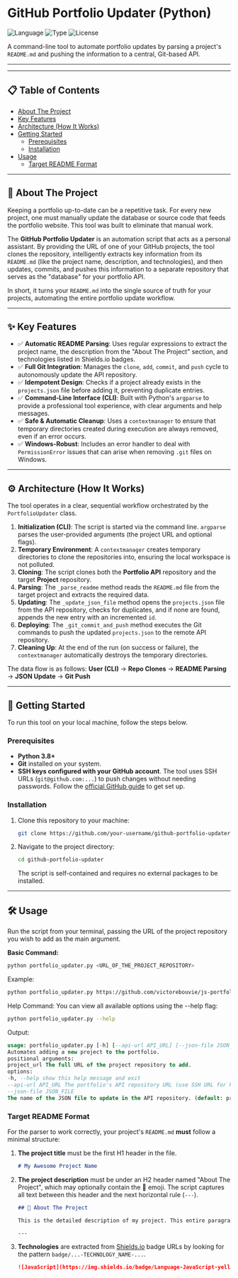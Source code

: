 # GitHub Portfolio Updater (Python)

![Language](https://img.shields.io/badge/Language-Python-blue?style=for-the-badge&logo=python)
![Type](https://img.shields.io/badge/Type-Automation_Tool-grey?style=for-the-badge&logo=powershell)
![License](https://img.shields.io/badge/License-MIT-yellow.svg?style=for-the-badge)

A command-line tool to automate portfolio updates by parsing a project's `README.md` and pushing the information to a central, Git-based API.

---



---

## 📋 Table of Contents

*   [About The Project](#-about-the-project)
*   [Key Features](#-key-features)
*   [Architecture (How It Works)](#️-architecture-how-it-works)
*   [Getting Started](#-getting-started)
    *   [Prerequisites](#prerequisites)
    *   [Installation](#installation)
*   [Usage](#️-usage)
    *   [Target README Format](#target-readme-format)

---

## 📖 About The Project

Keeping a portfolio up-to-date can be a repetitive task. For every new project, one must manually update the database or source code that feeds the portfolio website. This tool was built to eliminate that manual work.

The **GitHub Portfolio Updater** is an automation script that acts as a personal assistant. By providing the URL of one of your GitHub projects, the tool clones the repository, intelligently extracts key information from its `README.md` (like the project name, description, and technologies), and then updates, commits, and pushes this information to a separate repository that serves as the "database" for your portfolio API.

In short, it turns your `README.md` into the single source of truth for your projects, automating the entire portfolio update workflow.

---

## ✨ Key Features

*   ✅ **Automatic README Parsing**: Uses regular expressions to extract the project name, the description from the "About The Project" section, and technologies listed in Shields.io badges.
*   ✅ **Full Git Integration**: Manages the `clone`, `add`, `commit`, and `push` cycle to autonomously update the API repository.
*   ✅ **Idempotent Design**: Checks if a project already exists in the `projects.json` file before adding it, preventing duplicate entries.
*   ✅ **Command-Line Interface (CLI)**: Built with Python's `argparse` to provide a professional tool experience, with clear arguments and help messages.
*   ✅ **Safe & Automatic Cleanup**: Uses a `contextmanager` to ensure that temporary directories created during execution are always removed, even if an error occurs.
*   ✅ **Windows-Robust**: Includes an error handler to deal with `PermissionError` issues that can arise when removing `.git` files on Windows.

---

## ⚙️ Architecture (How It Works)

The tool operates in a clear, sequential workflow orchestrated by the `PortfolioUpdater` class.

1.  **Initialization (CLI)**: The script is started via the command line. `argparse` parses the user-provided arguments (the project URL and optional flags).
2.  **Temporary Environment**: A `contextmanager` creates temporary directories to clone the repositories into, ensuring the local workspace is not polluted.
3.  **Cloning**: The script clones both the **Portfolio API** repository and the target **Project** repository.
4.  **Parsing**: The `_parse_readme` method reads the `README.md` file from the target project and extracts the required data.
5.  **Updating**: The `_update_json_file` method opens the `projects.json` file from the API repository, checks for duplicates, and if none are found, appends the new entry with an incremented `id`.
6.  **Deploying**: The `_git_commit_and_push` method executes the Git commands to push the updated `projects.json` to the remote API repository.
7.  **Cleaning Up**: At the end of the run (on success or failure), the `contextmanager` automatically destroys the temporary directories.

The data flow is as follows:
**User (CLI)** → **Repo Clones** → **README Parsing** → **JSON Update** → **Git Push**

---

## 🚀 Getting Started

To run this tool on your local machine, follow the steps below.

### Prerequisites

*   **Python 3.8+**
*   **Git** installed on your system.
*   **SSH keys configured with your GitHub account**. The tool uses SSH URLs (`git@github.com:...`) to push changes without needing passwords. Follow the [official GitHub guide](https://docs.github.com/en/authentication/connecting-to-github-with-ssh/adding-a-new-ssh-key-to-your-github-account) to get set up.

### Installation

1.  Clone this repository to your machine:
    ```sh
    git clone https://github.com/your-username/github-portfolio-updater.git
    ```
2.  Navigate to the project directory:
    ```sh
    cd github-portfolio-updater
    ```
    The script is self-contained and requires no external packages to be installed.

---

## 🛠️ Usage

Run the script from your terminal, passing the URL of the project repository you wish to add as the main argument.

**Basic Command:**
```sh
python portfolio_updater.py <URL_OF_THE_PROJECT_REPOSITORY>
```
Example:
```sh
python portfolio_updater.py https://github.com/victorebouvie/js-portfolio-frontend
```
Help Command:
You can view all available options using the --help flag:
```sh
python portfolio_updater.py --help
```
Output:
```sql
usage: portfolio_updater.py [-h] [--api-url API_URL] [--json-file JSON_FILE] project_url
Automates adding a new project to the portfolio.
positional arguments:
project_url The full URL of the project repository to add.
options:
-h, --help show this help message and exit
--api-url API_URL The portfolio's API repository URL (use SSH URL for key-based auth). (default: git@github.com:victorebouvie/python-portfolio-api.git)
--json-file JSON_FILE
The name of the JSON file to update in the API repository. (default: projects.json)
```

### Target README Format

For the parser to work correctly, your project's `README.md` **must** follow a minimal structure:

1.  **The project title** must be the first H1 header in the file.
    ```markdown
    # My Awesome Project Name
    ```

2.  **The project description** must be under an H2 header named "About The Project", which may optionally contain the 📖 emoji. The script captures all text between this header and the next horizontal rule (`---`).
    ```markdown
    ## 📖 About The Project

    This is the detailed description of my project. This entire paragraph will be captured and used as the portfolio description.

    ---
    ```

3.  **Technologies** are extracted from [Shields.io](https://shields.io/) badge URLs by looking for the pattern `badge/...-TECHNOLOGY_NAME-...`.
    ```markdown
    ![JavaScript](https://img.shields.io/badge/Language-JavaScript-yellow?style=for-the-badge&logo=javascript)
    ```
